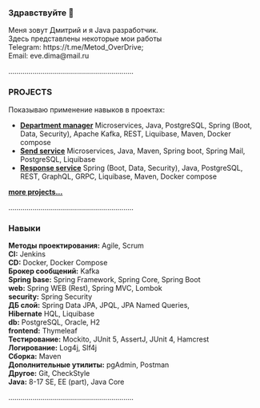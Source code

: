 <h3>Здравствуйте 👋</h3>
Меня зовут Дмитрий и я Java разработчик.<br>
Здесь представлены некоторые мои работы <br>
Telegram: https://t.me/Metod_OverDrive; <br>
Email: eve.dima@mail.ru <br>

..............................................................

<h3>PROJECTS</h3>

Показываю применение навыков в проектах:<br>

+ [**Department manager**](https://github.com/Metod-OverDrive/department_manager) Microservices, Java, PostgreSQL,
  Spring (Boot, Data, Security), Apache Kafka, REST, Liquibase, Maven, Docker compose
+ [**Send service**](https://github.com/Metod-OverDrive/send_service) Microservices, Java, Maven, Spring boot,
  Spring Mail, PostgreSQL, Liquibase
+ [**Response service**](https://github.com/Metod-OverDrive/response_service) Spring (Boot, Data, Security),
  Java, PostgreSQL, REST, GraphQL, GRPC, Liquibase, Maven, Docker compose

<a href = "https://github.com/Metod-OverDrive?tab=repositories"> **more projects...** </a>

..............................................................

<h3>Навыки</h3>

**Методы проектирования:** Agile, Scrum <br>
**CI:** Jenkins<br>
**CD:** Docker, Docker Compose <br>
**Брокер сообщений:** Kafka <br>
**Spring base:** Spring Framework, Spring Core, Spring Boot <br>
**web:** Spring WEB (Rest), Spring MVC, Lombok <br>
**security:** Spring Security <br>
**ДБ слой:** Spring Data JPA, JPQL, JPA Named Queries, <br>
**Hibernate** HQL, Liquibase <br>
**db:** PostgreSQL, Oracle, H2 <br>
**frontend:** Thymeleaf<br>
**Тестирование:** Mockito, JUnit 5, AssertJ,  JUnit 4, Hamcrest <br>
**Логирование:** Log4j, Slf4j <br>
**Сборка:** Maven <br>
**Дополнительные утилиты:** pgAdmin, Postman <br>
**Другое:** Git, CheckStyle <br>
**Java:** 8-17 SE, EE (part), Java Core <br>

..............................................................
